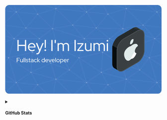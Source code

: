 ![Header](https://github.com/ikx7a/ikx7a/blob/main/Photos/github-header-image.png)

<details>
<summary><h4>GitHub Stats</h4></summary>

> I'm Noob

<p align="center"> <img src="https://github-readme-stats.vercel.app/api?username=ikx7a&show_icons=true&theme=gotham" alt="ikx7a" />

</details>
